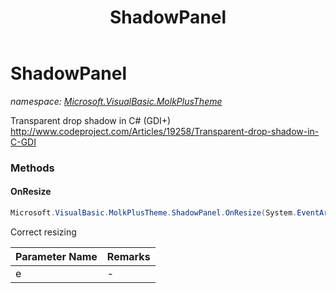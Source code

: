 ﻿---
title: ShadowPanel
---

# ShadowPanel
_namespace: [Microsoft.VisualBasic.MolkPlusTheme](N-Microsoft.VisualBasic.MolkPlusTheme.html)_

Transparent drop shadow in C# (GDI+) 
 http://www.codeproject.com/Articles/19258/Transparent-drop-shadow-in-C-GDI

### Methods

#### OnResize
```csharp
Microsoft.VisualBasic.MolkPlusTheme.ShadowPanel.OnResize(System.EventArgs)
```
Correct resizing

|Parameter Name|Remarks|
|--------------|-------|
|e|-|





